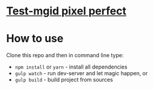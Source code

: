 # <a href="https://yuriihavryliuk.github.io/test-mgid-pp/docs/">Test-mgid pixel perfect</a>

# How to use

Clone this repo and then in command line type:

* `npm install` or `yarn` - install all dependencies
* `gulp watch` - run dev-server and let magic happen, or
* `gulp build` - build project from sources
